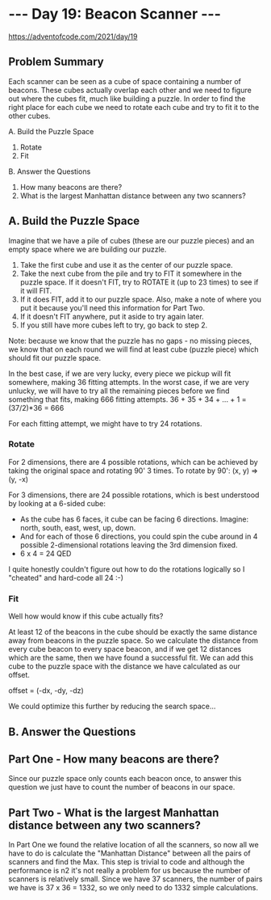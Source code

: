 # --- Day 19: Beacon Scanner ---
https://adventofcode.com/2021/day/19

## Problem Summary

Each scanner can be seen as a cube of space containing a number of beacons. These cubes actually overlap each other and we need to figure out where the cubes fit, much like building a puzzle. In order to find the right place for each cube we need to rotate each cube and try to fit it to the other cubes.

A. Build the Puzzle Space

1. Rotate
2. Fit

B. Answer the Questions

1. How many beacons are there?
2. What is the largest Manhattan distance between any two scanners?

## A. Build the Puzzle Space

Imagine that we have a pile of cubes (these are our puzzle pieces) and an empty space where we are building our puzzle.

1. Take the first cube and use it as the center of our puzzle space.
2. Take the next cube from the pile and try to FIT it somewhere in the puzzle space. If it doesn't FIT, try to ROTATE it (up to 23 times) to see if it will FIT.
3. If it does FIT, add it to our puzzle space. Also, make a note of where you put it because you'll need this information for Part Two.
4. If it doesn't FIT anywhere, put it aside to try again later.
5. If you still have more cubes left to try, go back to step 2.

Note: because we know that the puzzle has no gaps - no missing pieces, we know that on each round we will find at least cube (puzzle piece) which should fit our puzzle space.

In the best case, if we are very lucky, every piece we pickup will fit somewhere, making 36 fitting attempts.
In the worst case, if we are very unlucky, we will have to try all the remaining pieces before we find something that fits, making 666 fitting attempts. 36 + 35 + 34 + ... + 1 = (37/2)*36 = 666

For each fitting attempt, we might have to try 24 rotations.

### Rotate

For 2 dimensions, there are 4 possible rotations, which can be achieved by taking the original space and rotating 90' 3 times.
To rotate by 90': (x, y) => (y, -x)

For 3 dimensions, there are 24 possible rotations, which is best understood by looking at a 6-sided cube:
- As the cube has 6 faces, it cube can be facing 6 directions. Imagine: north, south, east, west, up, down.
- And for each of those 6 directions, you could spin the cube around in 4 possible 2-dimensional rotations leaving the 3rd dimension fixed.
- 6 x 4 = 24 QED

I quite honestly couldn't figure out how to do the rotations logically so I "cheated" and hard-code all 24 :-)

### Fit

Well how would know if this cube actually fits?

At least 12 of the beacons in the cube should be exactly the same distance away from beacons in the puzzle space.
So we calculate the distance from every cube beacon to every space beacon, and if we get 12 distances which are the same, then we have found a successful fit.
We can add this cube to the puzzle space with the distance we have calculated as our offset.

offset = (-dx, -dy, -dz)

We could optimize this further by reducing the search space...

## B. Answer the Questions

## Part One - How many beacons are there?

Since our puzzle space only counts each beacon once, to answer this question we just have to count the number of beacons in our space.

## Part Two - What is the largest Manhattan distance between any two scanners?

In Part One we found the relative location of all the scanners, so now all we have to do is calculate the "Manhattan Distance" between all the pairs of scanners and find the Max. This step is trivial to code and although the performance is n2 it's not really a problem for us because the number of scanners is relatively small. Since we have 37 scanners, the number of pairs we have is 37 x 36 = 1332, so we only need to do 1332 simple calculations.